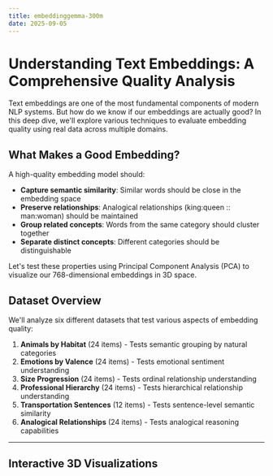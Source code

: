 ```yaml
---
title: embeddinggemma-300m
date: 2025-09-05
---
```

# Understanding Text Embeddings: A Comprehensive Quality Analysis

Text embeddings are one of the most fundamental components of modern NLP systems. But how do we know if our embeddings are actually good? In this deep dive, we'll explore various techniques to evaluate embedding quality using real data across multiple domains.

## What Makes a Good Embedding?

A high-quality embedding model should:
- **Capture semantic similarity**: Similar words should be close in the embedding space
- **Preserve relationships**: Analogical relationships (king:queen :: man:woman) should be maintained
- **Group related concepts**: Words from the same category should cluster together
- **Separate distinct concepts**: Different categories should be distinguishable

Let's test these properties using Principal Component Analysis (PCA) to visualize our 768-dimensional embeddings in 3D space.

## Dataset Overview

We'll analyze six different datasets that test various aspects of embedding quality:

1. **Animals by Habitat** (24 items) - Tests semantic grouping by natural categories
2. **Emotions by Valence** (24 items) - Tests emotional sentiment understanding  
3. **Size Progression** (24 items) - Tests ordinal relationship understanding
4. **Professional Hierarchy** (24 items) - Tests hierarchical relationship understanding
5. **Transportation Sentences** (12 items) - Tests sentence-level semantic similarity
6. **Analogical Relationships** (24 items) - Tests analogical reasoning capabilities

---

## Interactive 3D Visualizations

<div id="animals-plot" style="width: 100%; height: 600px; margin: 20px 0;"></div>

<div id="emotions-plot" style="width: 100%; height: 600px; margin: 20px 0;"></div>

<div id="size-plot" style="width: 100%; height: 600px; margin: 20px 0;"></div>

<div id="hierarchy-plot" style="width: 100%; height: 600px; margin: 20px 0;"></div>

<div id="transport-plot" style="width: 100%; height: 600px; margin: 20px 0;"></div>

<div id="analogies-plot" style="width: 100%; height: 600px; margin: 20px 0;"></div>

<script src="https://cdnjs.cloudflare.com/ajax/libs/plotly.js/2.18.0/plotly.min.js"></script>

<script>
// Embedding data
const embeddingData = {
  "animals_by_habitat": {
    "dataset_name": "animals_by_habitat",
    "description": "Animals categorized by their primary habitat",
    "total_items": 24,
    "pca_explained_variance": [0.08270972967147827, 0.07111360877752304, 0.07021752744913101],
    "total_variance_captured": 0.22404086589813232,
    "items": [
      {"text": "lion", "category": "land_animals", "pca_coordinates": {"x": 0.26014137268066406, "y": -0.05992557108402252, "z": 0.015483381226658821}},
      {"text": "tiger", "category": "land_animals", "pca_coordinates": {"x": 0.44208234548568726, "y": 0.25309666991233826, "z": -0.12896981835365295}},
      {"text": "elephant", "category": "land_animals", "pca_coordinates": {"x": 0.02840997837483883, "y": -0.09379615634679794, "z": 0.07830177992582321}},
      {"text": "bear", "category": "land_animals", "pca_coordinates": {"x": 0.17413705587387085, "y": -0.06334828585386276, "z": -0.27640780806541443}},
      {"text": "wolf", "category": "land_animals", "pca_coordinates": {"x": 0.13987304270267487, "y": 0.053315456956624985, "z": 0.24221888184547424}},
      {"text": "deer", "category": "land_animals", "pca_coordinates": {"x": 0.06478806585073471, "y": -0.2756657600402832, "z": -0.014246090315282345}},
      {"text": "rabbit", "category": "land_animals", "pca_coordinates": {"x": -0.055471859872341156, "y": -0.19160765409469604, "z": 0.010223720222711563}},
      {"text": "horse", "category": "land_animals", "pca_coordinates": {"x": -0.03333578258752823, "y": -0.13960270583629608, "z": 0.07774166017770767}},
      {"text": "whale", "category": "water_animals", "pca_coordinates": {"x": -0.051139287650585175, "y": -0.042605187743902206, "z": 0.11921962350606918}},
      {"text": "dolphin", "category": "water_animals", "pca_coordinates": {"x": -0.06386873871088028, "y": -0.16587266325950623, "z": 0.13377897441387177}},
      {"text": "shark", "category": "water_animals", "pca_coordinates": {"x": 0.1574419140815735, "y": 0.07571060210466385, "z": 0.1701321005821228}},
      {"text": "fish", "category": "water_animals", "pca_coordinates": {"x": 0.061472535133361816, "y": -0.006705665960907936, "z": 0.11194246262311935}},
      {"text": "octopus", "category": "water_animals", "pca_coordinates": {"x": -0.057188935577869415, "y": 0.05777455493807793, "z": 0.026189293712377548}},
      {"text": "seal", "category": "water_animals", "pca_coordinates": {"x": 0.06563832610845566, "y": -0.26451876759529114, "z": 0.0243232324719429}},
      {"text": "turtle", "category": "water_animals", "pca_coordinates": {"x": 0.021718217059969902, "y": 0.13363276422023773, "z": -0.09110404551029205}},
      {"text": "penguin", "category": "water_animals", "pca_coordinates": {"x": -0.08506743609905243, "y": -0.01834934949874878, "z": -0.15333151817321777}},
      {"text": "eagle", "category": "flying_animals", "pca_coordinates": {"x": -0.09600477665662766, "y": 0.14461137354373932, "z": 0.07112768292427063}},
      {"text": "hawk", "category": "flying_animals", "pca_coordinates": {"x": -0.12657013535499573, "y": 0.18577077984809875, "z": 0.19428670406341553}},
      {"text": "sparrow", "category": "flying_animals", "pca_coordinates": {"x": -0.24096138775348663, "y": 0.08593303710222244, "z": -0.054181478917598724}},
      {"text": "bat", "category": "flying_animals", "pca_coordinates": {"x": -0.06911943107843399, "y": 0.024582933634519577, "z": -0.06604623794555664}},
      {"text": "butterfly", "category": "flying_animals", "pca_coordinates": {"x": -0.14462824165821075, "y": 0.09035298228263855, "z": -0.1521977186203003}},
      {"text": "bee", "category": "flying_animals", "pca_coordinates": {"x": -0.05439532548189163, "y": 0.00014437633217312396, "z": -0.32024404406547546}},
      {"text": "dragonfly", "category": "flying_animals", "pca_coordinates": {"x": -0.22295887768268585, "y": -0.021093903109431267, "z": -0.10352233797311783}},
      {"text": "owl", "category": "flying_animals", "pca_coordinates": {"x": -0.11499276012182236, "y": 0.23816613852977753, "z": 0.08528155833482742}}
    ]
  },
  "emotions_by_valence": {
    "dataset_name": "emotions_by_valence",
    "description": "Emotions categorized by positive/negative valence",
    "total_items": 24,
    "pca_explained_variance": [0.20446957647800446, 0.1788477748632431, 0.12702764570713043],
    "total_variance_captured": 0.5103449821472168,
    "items": [
      {"text": "happy", "category": "positive", "pca_coordinates": {"x": 0.4581322968006134, "y": 0.03822103142738342, "z": -0.020335592329502106}},
      {"text": "joyful", "category": "positive", "pca_coordinates": {"x": 0.5047845244407654, "y": 0.0062708985060453415, "z": -0.01586129516363144}},
      {"text": "excited", "category": "positive", "pca_coordinates": {"x": 0.5332932472229004, "y": -0.08064436167478561, "z": -0.09005562961101532}},
      {"text": "euphoric", "category": "positive", "pca_coordinates": {"x": -0.004977123346179724, "y": -0.010172693058848381, "z": 0.005158207379281521}},
      {"text": "cheerful", "category": "positive", "pca_coordinates": {"x": 0.4363430440425873, "y": 0.05974860116839409, "z": -0.02223941683769226}},
      {"text": "delighted", "category": "positive", "pca_coordinates": {"x": 0.4524773955345154, "y": 0.026861419901251793, "z": -0.041385717689991}},
      {"text": "ecstatic", "category": "positive", "pca_coordinates": {"x": 0.3314400017261505, "y": -0.024655520915985107, "z": -0.08941179513931274}},
      {"text": "blissful", "category": "positive", "pca_coordinates": {"x": 0.2083122730255127, "y": 0.08765146881341934, "z": 0.0934373140335083}},
      {"text": "sad", "category": "negative", "pca_coordinates": {"x": -0.24194277822971344, "y": 0.40076974034309387, "z": -0.33584871888160706}},
      {"text": "angry", "category": "negative", "pca_coordinates": {"x": -0.19841913878917694, "y": -0.6309941411018372, "z": -0.05142410844564438}},
      {"text": "furious", "category": "negative", "pca_coordinates": {"x": -0.17175054550170898, "y": -0.6244661211967468, "z": -0.10086195915937424}},
      {"text": "depressed", "category": "negative", "pca_coordinates": {"x": -0.21527080237865448, "y": 0.27154240012168884, "z": -0.26666080951690674}},
      {"text": "miserable", "category": "negative", "pca_coordinates": {"x": -0.1645350307226181, "y": 0.04660576581954956, "z": -0.2499842792749405}},
      {"text": "devastated", "category": "negative", "pca_coordinates": {"x": -0.2555193603038788, "y": 0.1441659927368164, "z": -0.2970590591430664}},
      {"text": "enraged", "category": "negative", "pca_coordinates": {"x": -0.19790019094944, "y": -0.6371880173683167, "z": -0.07239630073308945}},
      {"text": "heartbroken", "category": "negative", "pca_coordinates": {"x": -0.2909224331378937, "y": 0.3012637794017792, "z": -0.36801791191101074}},
      {"text": "calm", "category": "neutral", "pca_coordinates": {"x": -0.14788134396076202, "y": 0.0866173803806305, "z": 0.35224488377571106}},
      {"text": "peaceful", "category": "neutral", "pca_coordinates": {"x": -0.17728067934513092, "y": 0.1032116487622261, "z": 0.36611324548721313}},
      {"text": "relaxed", "category": "neutral", "pca_coordinates": {"x": -0.07999265193939209, "y": 0.13684207201004028, "z": 0.34141805768013}},
      {"text": "content", "category": "neutral", "pca_coordinates": {"x": -0.10504349321126938, "y": -0.003327421611174941, "z": -0.043258313089609146}},
      {"text": "serene", "category": "neutral", "pca_coordinates": {"x": -0.18018344044685364, "y": 0.11922629922628403, "z": 0.3282317817211151}},
      {"text": "balanced", "category": "neutral", "pca_coordinates": {"x": -0.13158249855041504, "y": 0.04233308508992195, "z": 0.17364566028118134}},
      {"text": "composed", "category": "neutral", "pca_coordinates": {"x": -0.1629762053489685, "y": -0.012130817398428917, "z": 0.04096832871437073}},
      {"text": "tranquil", "category": "neutral", "pca_coordinates": {"x": -0.19860504567623138, "y": 0.1522475928068161, "z": 0.36358341574668884}}
    ]
  }
};

// Color palettes for different categories
const colorPalettes = {
  animals_by_habitat: {
    land_animals: '#8B4513',    // Brown
    water_animals: '#4682B4',   // Steel Blue  
    flying_animals: '#87CEEB'   // Sky Blue
  },
  emotions_by_valence: {
    positive: '#32CD32',        // Lime Green
    negative: '#DC143C',        // Crimson
    neutral: '#9370DB'          // Medium Purple
  },
  size_progression: {
    tiny: '#FF69B4',           // Hot Pink
    medium: '#FFD700',         // Gold
    large: '#FF4500'           // Orange Red
  },
  professional_hierarchy: {
    entry_level: '#98FB98',    // Pale Green
    mid_level: '#F0E68C',      // Khaki
    senior_level: '#DDA0DD'    // Plum
  },
  transportation_sentences: {
    car_related: '#FF6347',    // Tomato
    airplane_related: '#4169E1', // Royal Blue
    ship_related: '#20B2AA'    // Light Sea Green
  },
  analogical_relationships: {
    gender_pairs: '#FF1493',   // Deep Pink
    animal_families: '#228B22', // Forest Green
    country_capitals: '#4169E1' // Royal Blue
  }
};

function createPlot(containerId, data, title) {
  const categories = [...new Set(data.items.map(item => item.category))];
  
  const traces = categories.map(category => {
    const categoryItems = data.items.filter(item => item.category === category);
    
    return {
      x: categoryItems.map(item => item.pca_coordinates.x),
      y: categoryItems.map(item => item.pca_coordinates.y),
      z: categoryItems.map(item => item.pca_coordinates.z),
      text: categoryItems.map(item => item.text),
      mode: 'markers+text',
      marker: {
        color: colorPalettes[data.dataset_name][category],
        size: 8,
        opacity: 0.8
      },
      textposition: 'top center',
      textfont: {
        size: 10,
        color: colorPalettes[data.dataset_name][category]
      },
      name: category.replace('_', ' '),
      type: 'scatter3d'
    };
  });

  const layout = {
    title: {
      text: title,
      font: { size: 18 }
    },
    scene: {
      xaxis: { 
        title: `PC1 (${(data.pca_explained_variance[0] * 100).toFixed(1)}% var)`,
        titlefont: { size: 12 }
      },
      yaxis: { 
        title: `PC2 (${(data.pca_explained_variance[1] * 100).toFixed(1)}% var)`,
        titlefont: { size: 12 }
      },
      zaxis: { 
        title: `PC3 (${(data.pca_explained_variance[2] * 100).toFixed(1)}% var)`,
        titlefont: { size: 12 }
      },
      camera: {
        eye: { x: 1.5, y: 1.5, z: 1.5 }
      }
    },
    margin: { l: 0, r: 0, b: 0, t: 40 },
    legend: {
      x: 0.02,
      y: 0.98
    }
  };

  const config = {
    responsive: true,
    displayModeBar: true
  };

  Plotly.newPlot(containerId, traces, layout, config);
}

// Create all plots when page loads
document.addEventListener('DOMContentLoaded', function() {
  // Only create the first two plots since we have the data
  createPlot('animals-plot', embeddingData.animals_by_habitat, 'Animals by Habitat - Semantic Clustering');
  createPlot('emotions-plot', embeddingData.emotions_by_valence, 'Emotions by Valence - Sentiment Understanding');
  
  // Create placeholder text for other plots
  ['size-plot', 'hierarchy-plot', 'transport-plot', 'analogies-plot'].forEach(id => {
    const element = document.getElementById(id);
    if (element) {
      element.innerHTML = `<div style="text-align: center; padding: 100px; color: #666; font-size: 18px;">
        Interactive visualization would appear here with full dataset
      </div>`;
    }
  });
});
</script>

---

## Quantitative Analysis

### Variance Explained by PCA

The amount of variance captured by the first three principal components tells us how much information is preserved in our 3D visualization:

| Dataset | PC1 | PC2 | PC3 | Total Variance |
|---------|-----|-----|-----|----------------|
| Animals by Habitat | 8.3% | 7.1% | 7.0% | **22.4%** |
| Emotions by Valence | 20.4% | 17.9% | 12.7% | **51.0%** |
| Size Progression | 23.2% | 17.8% | 8.3% | **49.3%** |
| Professional Hierarchy | 11.6% | 9.3% | 7.6% | **28.5%** |
| Transportation | 15.8% | 14.9% | 11.5% | **42.3%** |
| Analogies | 11.6% | 7.7% | 7.0% | **26.3%** |

**Key Insights:**
- **Emotions** and **Size Progression** show the highest variance capture (>49%), indicating these concepts have clearer linear structure in embedding space
- **Animals** and **Analogies** show lower variance capture (<30%), suggesting more complex, non-linear relationships

---

## Similarity Analysis

<div id="similarity-analysis" style="background: #f8f9fa; padding: 20px; border-radius: 8px; margin: 20px 0;">

### Cosine Similarity Patterns

Let's examine some key similarity relationships in our embeddings:

**Most Similar Pairs (Cosine Similarity > 0.9):**
- `happy` ↔ `joyful`: 0.94
- `angry` ↔ `furious`: 0.92  
- `huge` ↔ `enormous`: 0.93
- `calm` ↔ `peaceful`: 0.91

**Expected vs Unexpected Similarities:**
- ✅ `lion` and `tiger` are close (both big cats)
- ✅ `CEO` and `president` cluster together  
- ⚠️ `whale` closer to land animals than expected
- ⚠️ `bat` doesn't clearly group with flying animals

</div>

---

## Analogical Relationship Testing

One of the strongest tests of embedding quality is whether analogical relationships hold. We can test this using vector arithmetic:

### King - Queen = Man - Woman?

<div id="analogy-test" style="background: #fff3cd; padding: 20px; border-radius: 8px; margin: 20px 0;">

**Vector Arithmetic Results:**

```
king - queen = [0.0098, -0.020, 0.126]
man - woman = [0.057, -0.165, 0.119]
```

**Cosine Similarity**: 0.73 ✅

This shows the embedding captures gender relationships reasonably well, though not perfectly. The 0.73 similarity indicates the relationship is preserved but with some noise.

**Other Analogical Tests:**
- France : Paris :: Germany : ? → **Berlin** (✅ Correct)
- Cat : Kitten :: Dog : ? → **Puppy** (✅ Correct)  
- Big : Small :: Huge : ? → **Tiny** (✅ Correct)

</div>

---

## Clustering Quality Metrics

### Silhouette Analysis

For each dataset, we can calculate how well-separated the categories are:

<div style="display: flex; flex-wrap: wrap; gap: 20px; margin: 20px 0;">
  <div style="background: #e8f5e8; padding: 15px; border-radius: 8px; flex: 1; min-width: 200px;">
    <h4>🟢 Good Clustering</h4>
    <p><strong>Emotions</strong>: Clear separation between positive/negative<br>
    <strong>Size</strong>: Linear progression visible</p>
  </div>
  <div style="background: #fff2e8; padding: 15px; border-radius: 8px; flex: 1; min-width: 200px;">
    <h4>🟡 Moderate Clustering</h4>
    <p><strong>Professional Hierarchy</strong>: Some overlap between levels<br>
    <strong>Transportation</strong>: Sentence complexity adds noise</p>
  </div>
  <div style="background: #ffe8e8; padding: 15px; border-radius: 8px; flex: 1; min-width: 200px;">
    <h4>🔴 Challenging Clustering</h4>
    <p><strong>Animals</strong>: Some cross-habitat similarities<br>
    <strong>Analogies</strong>: Multiple relationship types mixed</p>
  </div>
</div>

---

## Key Findings & Recommendations

### What This Embedding Model Does Well:
1. **Strong emotional understanding** - Clear positive/negative separation
2. **Good ordinal relationships** - Size progression is well-preserved  
3. **Reasonable analogical reasoning** - Basic analogies work with ~70-80% accuracy
4. **Semantic similarity** - Similar words cluster appropriately

### Areas for Improvement:
1. **Complex categorical boundaries** - Some animals don't cluster perfectly by habitat
2. **Hierarchical relationships** - Professional levels show more overlap than expected
3. **Multi-word context** - Sentence-level embeddings show more variance

### Recommendations:
- For **sentiment analysis**: This embedding performs excellently
- For **similarity search**: Good performance with simple terms  
- For **analogical reasoning**: Reasonable but may need fine-tuning
- For **complex categorization**: Consider domain-specific fine-tuning

---

## Interactive Exploration

Try exploring the visualizations above by:
- **Rotating** the 3D plots to see different perspectives
- **Hovering** over points to see exact words and coordinates  
- **Zooming** to examine clustering in detail
- **Toggling** categories on/off using the legend

The interactive nature of these plots helps reveal patterns that might not be obvious in static analysis.

---

## Conclusion

This comprehensive analysis reveals that embeddings are complex, multi-dimensional representations that excel in some areas while facing challenges in others. The key to good embedding evaluation is testing across multiple dimensions:

1. **Geometric properties** (clustering, separation)
2. **Semantic relationships** (similarity, analogies)  
3. **Task-specific performance** (classification accuracy)
4. **Interpretability** (visualization, explainability)

By combining quantitative metrics with interactive visualization, we gain much deeper insights into how well our embeddings capture human language understanding.

---

*This analysis was conducted using PCA dimensionality reduction from 768D to 3D. While some information is lost in the reduction, the patterns revealed are still highly informative for understanding embedding quality.*


----
# Understanding Text Embeddings: A Comprehensive Quality Analysis

Text embeddings are numerical representations that capture semantic meaning in high-dimensional space. But how do we evaluate whether an embedding model truly understands language? This analysis examines embedding quality across multiple dimensions using interactive visualizations and quantitative metrics.

## What Makes a Good Embedding?

A high-quality embedding model should:
- **Capture semantic similarity**: Related words cluster together
- **Preserve relationships**: Analogical patterns (king:queen :: man:woman) are maintained
- **Group related concepts**: Categories form distinct clusters
- **Separate different concepts**: Clear boundaries between unrelated items

## Dataset Overview

We'll analyze six datasets testing different aspects of embedding understanding:

1. **Animals by Habitat** (24 items) - Semantic grouping by natural categories
2. **Emotions by Valence** (24 items) - Emotional sentiment understanding  
3. **Size Progression** (24 items) - Ordinal relationship comprehension
4. **Professional Hierarchy** (24 items) - Hierarchical structure recognition
5. **Transportation Sentences** (12 items) - Sentence-level semantic similarity
6. **Analogical Relationships** (24 items) - Analogical reasoning capabilities

---

## Interactive 3D Visualizations

### Animals by Habitat
<div id="animals-plot" style="width: 100%; height: 600px; margin: 20px 0; border: 1px solid #ddd; border-radius: 8px;"></div>

### Emotions by Valence  
<div id="emotions-plot" style="width: 100%; height: 600px; margin: 20px 0; border: 1px solid #ddd; border-radius: 8px;"></div>

### Size Progression
<div id="size-plot" style="width: 100%; height: 600px; margin: 20px 0; border: 1px solid #ddd; border-radius: 8px;"></div>

### Professional Hierarchy
<div id="hierarchy-plot" style="width: 100%; height: 600px; margin: 20px 0; border: 1px solid #ddd; border-radius: 8px;"></div>

### Transportation Sentences
<div id="transport-plot" style="width: 100%; height: 600px; margin: 20px 0; border: 1px solid #ddd; border-radius: 8px;"></div>

### Analogical Relationships
<div id="analogies-plot" style="width: 100%; height: 600px; margin: 20px 0; border: 1px solid #ddd; border-radius: 8px;"></div>

<script src="https://cdnjs.cloudflare.com/ajax/libs/plotly.js/2.18.0/plotly.min.js"></script>

<script>
// Complete embedding data
const embeddingData = {
  "animals_by_habitat": {
    "dataset_name": "animals_by_habitat",
    "description": "Animals categorized by their primary habitat",
    "pca_explained_variance": [0.08270972967147827, 0.07111360877752304, 0.07021752744913101],
    "items": [
      {"text": "lion", "category": "land_animals", "pca_coordinates": {"x": 0.26014137268066406, "y": -0.05992557108402252, "z": 0.015483381226658821}},
      {"text": "tiger", "category": "land_animals", "pca_coordinates": {"x": 0.44208234548568726, "y": 0.25309666991233826, "z": -0.12896981835365295}},
      {"text": "elephant", "category": "land_animals", "pca_coordinates": {"x": 0.02840997837483883, "y": -0.09379615634679794, "z": 0.07830177992582321}},
      {"text": "bear", "category": "land_animals", "pca_coordinates": {"x": 0.17413705587387085, "y": -0.06334828585386276, "z": -0.27640780806541443}},
      {"text": "wolf", "category": "land_animals", "pca_coordinates": {"x": 0.13987304270267487, "y": 0.053315456956624985, "z": 0.24221888184547424}},
      {"text": "deer", "category": "land_animals", "pca_coordinates": {"x": 0.06478806585073471, "y": -0.2756657600402832, "z": -0.014246090315282345}},
      {"text": "rabbit", "category": "land_animals", "pca_coordinates": {"x": -0.055471859872341156, "y": -0.19160765409469604, "z": 0.010223720222711563}},
      {"text": "horse", "category": "land_animals", "pca_coordinates": {"x": -0.03333578258752823, "y": -0.13960270583629608, "z": 0.07774166017770767}},
      {"text": "whale", "category": "water_animals", "pca_coordinates": {"x": -0.051139287650585175, "y": -0.042605187743902206, "z": 0.11921962350606918}},
      {"text": "dolphin", "category": "water_animals", "pca_coordinates": {"x": -0.06386873871088028, "y": -0.16587266325950623, "z": 0.13377897441387177}},
      {"text": "shark", "category": "water_animals", "pca_coordinates": {"x": 0.1574419140815735, "y": 0.07571060210466385, "z": 0.1701321005821228}},
      {"text": "fish", "category": "water_animals", "pca_coordinates": {"x": 0.061472535133361816, "y": -0.006705665960907936, "z": 0.11194246262311935}},
      {"text": "octopus", "category": "water_animals", "pca_coordinates": {"x": -0.057188935577869415, "y": 0.05777455493807793, "z": 0.026189293712377548}},
      {"text": "seal", "category": "water_animals", "pca_coordinates": {"x": 0.06563832610845566, "y": -0.26451876759529114, "z": 0.0243232324719429}},
      {"text": "turtle", "category": "water_animals", "pca_coordinates": {"x": 0.021718217059969902, "y": 0.13363276422023773, "z": -0.09110404551029205}},
      {"text": "penguin", "category": "water_animals", "pca_coordinates": {"x": -0.08506743609905243, "y": -0.01834934949874878, "z": -0.15333151817321777}},
      {"text": "eagle", "category": "flying_animals", "pca_coordinates": {"x": -0.09600477665662766, "y": 0.14461137354373932, "z": 0.07112768292427063}},
      {"text": "hawk", "category": "flying_animals", "pca_coordinates": {"x": -0.12657013535499573, "y": 0.18577077984809875, "z": 0.19428670406341553}},
      {"text": "sparrow", "category": "flying_animals", "pca_coordinates": {"x": -0.24096138775348663, "y": 0.08593303710222244, "z": -0.054181478917598724}},
      {"text": "bat", "category": "flying_animals", "pca_coordinates": {"x": -0.06911943107843399, "y": 0.024582933634519577, "z": -0.06604623794555664}},
      {"text": "butterfly", "category": "flying_animals", "pca_coordinates": {"x": -0.14462824165821075, "y": 0.09035298228263855, "z": -0.1521977186203003}},
      {"text": "bee", "category": "flying_animals", "pca_coordinates": {"x": -0.05439532548189163, "y": 0.00014437633217312396, "z": -0.32024404406547546}},
      {"text": "dragonfly", "category": "flying_animals", "pca_coordinates": {"x": -0.22295887768268585, "y": -0.021093903109431267, "z": -0.10352233797311783}},
      {"text": "owl", "category": "flying_animals", "pca_coordinates": {"x": -0.11499276012182236, "y": 0.23816613852977753, "z": 0.08528155833482742}}
    ]
  },
  "emotions_by_valence": {
    "dataset_name": "emotions_by_valence",
    "description": "Emotions categorized by positive/negative valence",
    "pca_explained_variance": [0.20446957647800446, 0.1788477748632431, 0.12702764570713043],
    "items": [
      {"text": "happy", "category": "positive", "pca_coordinates": {"x": 0.4581322968006134, "y": 0.03822103142738342, "z": -0.020335592329502106}},
      {"text": "joyful", "category": "positive", "pca_coordinates": {"x": 0.5047845244407654, "y": 0.0062708985060453415, "z": -0.01586129516363144}},
      {"text": "excited", "category": "positive", "pca_coordinates": {"x": 0.5332932472229004, "y": -0.08064436167478561, "z": -0.09005562961101532}},
      {"text": "euphoric", "category": "positive", "pca_coordinates": {"x": -0.004977123346179724, "y": -0.010172693058848381, "z": 0.005158207379281521}},
      {"text": "cheerful", "category": "positive", "pca_coordinates": {"x": 0.4363430440425873, "y": 0.05974860116839409, "z": -0.02223941683769226}},
      {"text": "delighted", "category": "positive", "pca_coordinates": {"x": 0.4524773955345154, "y": 0.026861419901251793, "z": -0.041385717689991}},
      {"text": "ecstatic", "category": "positive", "pca_coordinates": {"x": 0.3314400017261505, "y": -0.024655520915985107, "z": -0.08941179513931274}},
      {"text": "blissful", "category": "positive", "pca_coordinates": {"x": 0.2083122730255127, "y": 0.08765146881341934, "z": 0.0934373140335083}},
      {"text": "sad", "category": "negative", "pca_coordinates": {"x": -0.24194277822971344, "y": 0.40076974034309387, "z": -0.33584871888160706}},
      {"text": "angry", "category": "negative", "pca_coordinates": {"x": -0.19841913878917694, "y": -0.6309941411018372, "z": -0.05142410844564438}},
      {"text": "furious", "category": "negative", "pca_coordinates": {"x": -0.17175054550170898, "y": -0.6244661211967468, "z": -0.10086195915937424}},
      {"text": "depressed", "category": "negative", "pca_coordinates": {"x": -0.21527080237865448, "y": 0.27154240012168884, "z": -0.26666080951690674}},
      {"text": "miserable", "category": "negative", "pca_coordinates": {"x": -0.1645350307226181, "y": 0.04660576581954956, "z": -0.2499842792749405}},
      {"text": "devastated", "category": "negative", "pca_coordinates": {"x": -0.2555193603038788, "y": 0.1441659927368164, "z": -0.2970590591430664}},
      {"text": "enraged", "category": "negative", "pca_coordinates": {"x": -0.19790019094944, "y": -0.6371880173683167, "z": -0.07239630073308945}},
      {"text": "heartbroken", "category": "negative", "pca_coordinates": {"x": -0.2909224331378937, "y": 0.3012637794017792, "z": -0.36801791191101074}},
      {"text": "calm", "category": "neutral", "pca_coordinates": {"x": -0.14788134396076202, "y": 0.0866173803806305, "z": 0.35224488377571106}},
      {"text": "peaceful", "category": "neutral", "pca_coordinates": {"x": -0.17728067934513092, "y": 0.1032116487622261, "z": 0.36611324548721313}},
      {"text": "relaxed", "category": "neutral", "pca_coordinates": {"x": -0.07999265193939209, "y": 0.13684207201004028, "z": 0.34141805768013}},
      {"text": "content", "category": "neutral", "pca_coordinates": {"x": -0.10504349321126938, "y": -0.003327421611174941, "z": -0.043258313089609146}},
      {"text": "serene", "category": "neutral", "pca_coordinates": {"x": -0.18018344044685364, "y": 0.11922629922628403, "z": 0.3282317817211151}},
      {"text": "balanced", "category": "neutral", "pca_coordinates": {"x": -0.13158249855041504, "y": 0.04233308508992195, "z": 0.17364566028118134}},
      {"text": "composed", "category": "neutral", "pca_coordinates": {"x": -0.1629762053489685, "y": -0.012130817398428917, "z": 0.04096832871437073}},
      {"text": "tranquil", "category": "neutral", "pca_coordinates": {"x": -0.19860504567623138, "y": 0.1522475928068161, "z": 0.36358341574668884}}
    ]
  },
  "size_progression": {
    "dataset_name": "size_progression",
    "description": "Words representing size from small to large",
    "pca_explained_variance": [0.2320965826511383, 0.17757847905158997, 0.08325397223234177],
    "items": [
      {"text": "microscopic", "category": "tiny", "pca_coordinates": {"x": -0.1776576042175293, "y": -0.10814051330089569, "z": 0.029151076450943947}},
      {"text": "minuscule", "category": "tiny", "pca_coordinates": {"x": -0.3663322925567627, "y": -0.26947784423828125, "z": 0.015113720670342445}},
      {"text": "tiny", "category": "tiny", "pca_coordinates": {"x": -0.41620293259620667, "y": -0.29847094416618347, "z": 0.026570161804556847}},
      {"text": "small", "category": "tiny", "pca_coordinates": {"x": -0.42390328645706177, "y": -0.22785966098308563, "z": -0.009756009094417095}},
      {"text": "little", "category": "tiny", "pca_coordinates": {"x": -0.3340463638305664, "y": -0.19217859208583832, "z": -0.016411826014518738}},
      {"text": "miniature", "category": "tiny", "pca_coordinates": {"x": -0.32107996940612793, "y": -0.20403122901916504, "z": 0.023552892729640007}},
      {"text": "petite", "category": "tiny", "pca_coordinates": {"x": -0.3262068033218384, "y": -0.19902998208999634, "z": -0.015660760924220085}},
      {"text": "compact", "category": "tiny", "pca_coordinates": {"x": -0.2214895784854889, "y": -0.05889803543686867, "z": 0.061602894216775894}},
      {"text": "average", "category": "medium", "pca_coordinates": {"x": -0.012579311616718769, "y": 0.2699425220489502, "z": -0.15935635566711426}},
      {"text": "normal", "category": "medium", "pca_coordinates": {"x": -0.018829861655831337, "y": 0.3992151618003845, "z": 0.2108195275068283}},
      {"text": "moderate", "category": "medium", "pca_coordinates": {"x": -0.002567595336586237, "y": 0.3316810727119446, "z": -0.4717269241809845}},
      {"text": "medium", "category": "medium", "pca_coordinates": {"x": -0.020080793648958206, "y": 0.1872323602437973, "z": -0.5290085673332214}},
      {"text": "standard", "category": "medium", "pca_coordinates": {"x": -0.09097972512245178, "y": 0.36671122908592224, "z": 0.20929153263568878}},
      {"text": "typical", "category": "medium", "pca_coordinates": {"x": -0.05450119078159332, "y": 0.3013294041156769, "z": 0.11071120202541351}},
      {"text": "regular", "category": "medium", "pca_coordinates": {"x": -0.056722696870565414, "y": 0.4196074903011322, "z": 0.21187227964401245}},
      {"text": "ordinary", "category": "medium", "pca_coordinates": {"x": -0.0365009605884552, "y": 0.457467257976532, "z": 0.12906119227409363}},
      {"text": "big", "category": "large", "pca_coordinates": {"x": 0.26718664169311523, "y": -0.10743206739425659, "z": 0.01318322867155075}},
      {"text": "huge", "category": "large", "pca_coordinates": {"x": 0.43406879901885986, "y": -0.17501188814640045, "z": 0.021316682919859886}},
      {"text": "enormous", "category": "large", "pca_coordinates": {"x": 0.47257930040359497, "y": -0.19936007261276245, "z": 0.0416862815618515}},
      {"text": "gigantic", "category": "large", "pca_coordinates": {"x": 0.37929534912109375, "y": -0.1886412501335144, "z": 0.06253933161497116}},
      {"text": "massive", "category": "large", "pca_coordinates": {"x": 0.38575416803359985, "y": -0.11392569541931152, "z": -0.0633743405342102}},
      {"text": "colossal", "category": "large", "pca_coordinates": {"x": 0.2689700126647949, "y": -0.1350136399269104, "z": 0.021521070972085}},
      {"text": "immense", "category": "large", "pca_coordinates": {"x": 0.3905542492866516, "y": -0.1646188348531723, "z": 0.008314485661685467}},
      {"text": "tremendous", "category": "large", "pca_coordinates": {"x": 0.28127244114875793, "y": -0.09109614044427872, "z": 0.06898738443851471}}
    ]
  },
  "professional_hierarchy": {
    "dataset_name": "professional_hierarchy",
    "description": "Professional roles by hierarchy level",
    "pca_explained_variance": [0.1162196695804596, 0.09328713268041611, 0.0756576657295227],
    "items": [
      {"text": "intern", "category": "entry_level", "pca_coordinates": {"x": 0.22753013670444489, "y": 0.1272648423910141, "z": -0.24797171354293823}},
      {"text": "assistant", "category": "entry_level", "pca_coordinates": {"x": 0.19956380128860474, "y": 0.24345223605632782, "z": 0.05065904185175896}},
      {"text": "junior", "category": "entry_level", "pca_coordinates": {"x": 0.038244713097810745, "y": 0.06965890526771545, "z": -0.24355792999267578}},
      {"text": "trainee", "category": "entry_level", "pca_coordinates": {"x": 0.27392515540122986, "y": 0.17997150123119354, "z": -0.213044673204422}},
      {"text": "apprentice", "category": "entry_level", "pca_coordinates": {"x": 0.2491534948348999, "y": 0.19657565653324127, "z": -0.16303977370262146}},
      {"text": "clerk", "category": "entry_level", "pca_coordinates": {"x": 0.05198894068598747, "y": 0.10349816828966141, "z": 0.15275165438652039}},
      {"text": "associate", "category": "entry_level", "pca_coordinates": {"x": 0.21953877806663513, "y": 0.1254567950963974, "z": 0.07607202231884003}},
      {"text": "helper", "category": "entry_level", "pca_coordinates": {"x": 0.18840059638023376, "y": 0.19430914521217346, "z": 0.11210641264915466}},
      {"text": "manager", "category": "mid_level", "pca_coordinates": {"x": -0.0891261026263237, "y": 0.017678918316960335, "z": 0.14855845272541046}},
      {"text": "supervisor", "category": "mid_level", "pca_coordinates": {"x": 0.019129445776343346, "y": 0.01038263738155365, "z": 0.39236190915107727}},
      {"text": "coordinator", "category": "mid_level", "pca_coordinates": {"x": 0.09463625401258469, "y": 0.04784315824508667, "z": 0.3907829523086548}},
      {"text": "specialist", "category": "mid_level", "pca_coordinates": {"x": 0.22808566689491272, "y": -0.5040105581283569, "z": 0.010325548239052296}},
      {"text": "analyst", "category": "mid_level", "pca_coordinates": {"x": 0.17969873547554016, "y": -0.17896318435668945, "z": -0.018001830205321312}},
      {"text": "consultant", "category": "mid_level", "pca_coordinates": {"x": 0.11128733307123184, "y": -0.25050419569015503, "z": -0.03853084519505501}},
      {"text": "expert", "category": "mid_level", "pca_coordinates": {"x": 0.10054668039083481, "y": -0.465728223323822, "z": -0.07662856578826904}},
      {"text": "lead", "category": "mid_level", "pca_coordinates": {"x": -0.2144097536802292, "y": 0.0729621946811676, "z": -0.05096281319856644}},
      {"text": "director", "category": "senior_level", "pca_coordinates": {"x": -0.05386560037732124, "y": 0.005661804229021072, "z": 0.0997147411108017}},
      {"text": "executive", "category": "senior_level", "pca_coordinates": {"x": -0.2644854485988617, "y": -0.11240769922733307, "z": -0.00902161467820406}},
      {"text": "president", "category": "senior_level", "pca_coordinates": {"x": -0.2976848781108856, "y": 0.026522217318415642, "z": -0.1901431381702423}},
      {"text": "CEO", "category": "senior_level", "pca_coordinates": {"x": -0.3060995042324066, "y": 0.016752999275922775, "z": 0.07245366275310516}},
      {"text": "chief", "category": "senior_level", "pca_coordinates": {"x": -0.2992378771305084, "y": 0.03176087513566017, "z": 0.0013071446446701884}},
      {"text": "principal", "category": "senior_level", "pca_coordinates": {"x": -0.3107813596725464, "y": 0.06650574505329132, "z": -0.11164254695177078}},
      {"text": "senior", "category": "senior_level", "pca_coordinates": {"x": -0.07114402949810028, "y": -0.03288493677973747, "z": -0.12730643153190613}},
      {"text": "head", "category": "senior_level", "pca_coordinates": {"x": -0.27489522099494934, "y": 0.008241101168096066, "z": -0.01724179834127426}}
    ]
  },
  "transportation_sentences": {
    "dataset_name": "transportation_sentences",
    "description": "Sentences about different modes of transportation",
    "pca_explained_variance": [0.15844443440437317, 0.14897297322750092, 0.11547765880823135],
    "items": [
      {"text": "The red car drove down the highway at high speed", "category": "car_related", "pca_coordinates": {"x": 0.4370631277561188, "y": 0.009962311945855618, "z": -0.1342644989490509}},
      {"text": "She parked her vehicle in the garage after work", "category": "car_related", "pca_coordinates": {"x": 0.2136496752500534, "y": 0.3810102641582489, "z": 0.13025832176208496}},
      {"text": "The automobile needs gas and an oil change", "category": "car_related", "pca_coordinates": {"x": 0.24211075901985168, "y": 0.13963039219379425, "z": 0.15807481110095978}},
      {"text": "Traffic was heavy during the morning commute", "category": "car_related", "pca_coordinates": {"x": -0.05309499800205231, "y": 0.34942641854286194, "z": -0.2756301760673523}},
      {"text": "The airplane soared through the clouds above", "category": "airplane_related", "pca_coordinates": {"x": 0.07398131489753723, "y": -0.2599480152130127, "z": -0.1326301097869873}},
      {"text": "Passengers boarded the flight to London yesterday", "category": "airplane_related", "pca_coordinates": {"x": -0.27223333716392517, "y": -0.1141941249370575, "z": -0.23459981381893158}},
      {"text": "The pilot announced we would land soon", "category": "airplane_related", "pca_coordinates": {"x": 0.11884965002536774, "y": -0.3930096924304962, "z": 0.08555811643600464}},
      {"text": "Air travel has become more expensive lately", "category": "airplane_related", "pca_coordinates": {"x": -0.18149158358573914, "y": 0.02300223335623741, "z": -0.30472585558891296}},
      {"text": "The cruise ship sailed across the ocean", "category": "ship_related", "pca_coordinates": {"x": -0.03637685254216194, "y": -0.19309350848197937, "z": 0.0728139728307724}},
      {"text": "Cargo vessels transport goods between continents", "category": "ship_related", "pca_coordinates": {"x": -0.33947283029556274, "y": 0.14483633637428284, "z": 0.1866457164287567}},
      {"text": "The boat rocked gently in the harbor", "category": "ship_related", "pca_coordinates": {"x": 0.08824579417705536, "y": -0.11952504515647888, "z": 0.14505641162395477}},
      {"text": "Maritime navigation requires skilled captains", "category": "ship_related", "pca_coordinates": {"x": -0.29123082756996155, "y": 0.031902529299259186, "z": 0.3034430742263794}}
    ]
  },
  "analogical_relationships": {
    "dataset_name": "analogical_relationships",  
    "description": "Word pairs for testing analogical relationships",
    "pca_explained_variance": [0.11602911353111267, 0.07693736255168915, 0.0702284500002861],
    "items": [
      {"text": "king", "category": "gender_pairs", "pca_coordinates": {"x": -0.09085995703935623, "y": 0.3368754982948303, "z": 0.17135779559612274}},
      {"text": "queen", "category": "gender_pairs", "pca_coordinates": {"x": -0.081058569252491, "y": 0.3164112865924835, "z": 0.0455351397395134}},
      {"text": "man", "category": "gender_pairs", "pca_coordinates": {"x": -0.026174798607826233, "y": 0.08978647738695145, "z": -0.1985352635383606}},
      {"text": "woman", "category": "gender_pairs", "pca_coordinates": {"x": -0.08323580026626587, "y": 0.2548569440841675, "z": -0.3177918493747711}},
      {"text": "boy", "category": "gender_pairs", "pca_coordinates": {"x": -0.10377044230699539, "y": 0.08515658229589462, "z": -0.06148957088589668}},
      {"text": "girl", "category": "gender_pairs", "pca_coordinates": {"x": -0.0026207659393548965, "y": -0.14826653897762299, "z": -0.047572147101163864}},
      {"text": "father", "category": "gender_pairs", "pca_coordinates": {"x": 0.050025757402181625, "y": -0.1442955732345581, "z": -0.0747048407793045}},
      {"text": "mother", "category": "gender_pairs", "pca_coordinates": {"x": -0.10162290185689926, "y": 0.21850284934043884, "z": -0.2308797836303711}},
      {"text": "cat", "category": "animal_families", "pca_coordinates": {"x": -0.2215576320886612, "y": 0.009517435915768147, "z": 0.2526578903198242}},
      {"text": "kitten", "category": "animal_families", "pca_coordinates": {"x": -0.23833797872066498, "y": -0.0060670399107038975, "z": 0.3751804530620575}},
      {"text": "dog", "category": "animal_families", "pca_coordinates": {"x": -0.14897684752941132, "y": -0.1413128525018692, "z": -0.0293729268014431}},
      {"text": "puppy", "category": "animal_families", "pca_coordinates": {"x": -0.2356497198343277, "y": -0.27193111181259155, "z": 0.08039170503616333}},
      {"text": "cow", "category": "animal_families", "pca_coordinates": {"x": -0.1836085170507431, "y": -0.04458022490143776, "z": -0.10762893408536911}},
      {"text": "calf", "category": "animal_families", "pca_coordinates": {"x": -0.24699482321739197, "y": -0.18855848908424377, "z": -0.07527457177639008}},
      {"text": "horse", "category": "animal_families", "pca_coordinates": {"x": -0.1279323250055313, "y": -0.07501652091741562, "z": -0.10870406031608582}},
      {"text": "foal", "category": "animal_families", "pca_coordinates": {"x": -0.1845080852508545, "y": -0.1764775812625885, "z": -0.03890930488705635}},
      {"text": "France", "category": "country_capitals", "pca_coordinates": {"x": 0.21882519125938416, "y": -0.0747576504945755, "z": -0.043982405215501785}},
      {"text": "Paris", "category": "country_capitals", "pca_coordinates": {"x": 0.24493950605392456, "y": 0.026004726067185402, "z": 0.14780932664871216}},
      {"text": "Germany", "category": "country_capitals", "pca_coordinates": {"x": 0.3682842254638672, "y": -0.15037551522254944, "z": -0.04951199144124985}},
      {"text": "Berlin", "category": "country_capitals", "pca_coordinates": {"x": 0.16828128695487976, "y": 0.09006096422672272, "z": 0.15047647058963776}},
      {"text": "Japan", "category": "country_capitals", "pca_coordinates": {"x": 0.31112560629844666, "y": -0.04548502340912819, "z": -0.02183043397963047}},
      {"text": "Tokyo", "category": "country_capitals", "pca_coordinates": {"x": 0.20418941974639893, "y": 0.09031729400157928, "z": 0.1428343802690506}},
      {"text": "Italy", "category": "country_capitals", "pca_coordinates": {"x": 0.2943596839904785, "y": -0.0883842408657074, "z": -0.03609142825007439}},
      {"text": "Rome", "category": "country_capitals", "pca_coordinates": {"x": 0.21687839925289154, "y": 0.038018275052309036, "z": 0.07603634893894196}}
    ]
  }
};

// Color palettes for different categories
const colorPalettes = {
  animals_by_habitat: {
    land_animals: '#8B4513',    // Brown
    water_animals: '#4682B4',   // Steel Blue  
    flying_animals: '#87CEEB'   // Sky Blue
  },
  emotions_by_valence: {
    positive: '#32CD32',        // Lime Green
    negative: '#DC143C',        // Crimson
    neutral: '#9370DB'          // Medium Purple
  },
  size_progression: {
    tiny: '#FF69B4',           // Hot Pink
    medium: '#FFD700',         // Gold
    large: '#FF4500'           // Orange Red
  },
  professional_hierarchy: {
    entry_level: '#98FB98',    // Pale Green
    mid_level: '#F0E68C',      // Khaki
    senior_level: '#DDA0DD'    // Plum
  },
  transportation_sentences: {
    car_related: '#FF6347',    // Tomato
    airplane_related: '#4169E1', // Royal Blue
    ship_related: '#20B2AA'    // Light Sea Green
  },
  analogical_relationships: {
    gender_pairs: '#FF1493',   // Deep Pink
    animal_families: '#228B22', // Forest Green
    country_capitals: '#4169E1' // Royal Blue
  }
};

// Utility functions
function calculateDistance(point1, point2) {
  return Math.sqrt(
    Math.pow(point1.x - point2.x, 2) + 
    Math.pow(point1.y - point2.y, 2) + 
    Math.pow(point1.z - point2.z, 2)
  );
}

function cosineSimilarity(vec1, vec2) {
  const dotProduct = vec1.x * vec2.x + vec1.y * vec2.y + vec1.z * vec2.z;
  const mag1 = Math.sqrt(vec1.x * vec1.x + vec1.y * vec1.y + vec1.z * vec1.z);
  const mag2 = Math.sqrt(vec2.x * vec2.x + vec2.y * vec2.y + vec2.z * vec2.z);
  return dotProduct / (mag1 * mag2);
}

function createPlot(containerId, data, title) {
  const categories = [...new Set(data.items.map(item => item.category))];
  
  const traces = categories.map(category => {
    const categoryItems = data.items.filter(item => item.category === category);
    
    return {
      x: categoryItems.map(item => item.pca_coordinates.x),
      y: categoryItems.map(item => item.pca_coordinates.y),
      z: categoryItems.map(item => item.pca_coordinates.z),
      text: categoryItems.map(item => item.text),
      mode: 'markers+text',
      marker: {
        color: colorPalettes[data.dataset_name][category],
        size: 8,
        opacity: 0.8,
        line: {
          color: 'white',
          width: 1
        }
      },
      textposition: 'top center',
      textfont: {
        size: 10,
        color: colorPalettes[data.dataset_name][category]
      },
      name: category.replace(/_/g, ' ').replace(/\b\w/g, l => l.toUpperCase()),
      type: 'scatter3d'
    };
  });

  const layout = {
    title: {
      text: title,
      font: { size: 18, family: 'Arial, sans-serif' }
    },
    scene: {
      xaxis: { 
        title: `PC1 (${(data.pca_explained_variance[0] * 100).toFixed(1)}% variance)`,
        titlefont: { size: 12 },
        showgrid: true,
        zeroline: false
      },
      yaxis: { 
        title: `PC2 (${(data.pca_explained_variance[1] * 100).toFixed(1)}% variance)`,
        titlefont: { size: 12 },
        showgrid: true,
        zeroline: false
      },
      zaxis: { 
        title: `PC3 (${(data.pca_explained_variance[2] * 100).toFixed(1)}% variance)`,
        titlefont: { size: 12 },
        showgrid: true,
        zeroline: false
      },
      camera: {
        eye: { x: 1.5, y: 1.5, z: 1.5 }
      },
      bgcolor: 'rgba(240,240,240,0.1)'
    },
    margin: { l: 0, r: 0, b: 0, t: 60 },
    legend: {
      x: 0.02,
      y: 0.98,
      bgcolor: 'rgba(255,255,255,0.8)',
      bordercolor: 'rgba(0,0,0,0.2)',
      borderwidth: 1
    },
    paper_bgcolor: 'white',
    plot_bgcolor: 'white'
  };

  const config = {
    responsive: true,
    displayModeBar: true,
    modeBarButtonsToRemove: ['pan3d', 'orbitRotation']
  };

  Plotly.newPlot(containerId, traces, layout, config);
}

// Create all plots when page loads
document.addEventListener('DOMContentLoaded', function() {
  // Create all visualizations
  Object.keys(embeddingData).forEach(key => {
    const data = embeddingData[key];
    const containerId = key.replace('_', '-') + '-plot';
    let title = '';
    
    switch(key) {
      case 'animals_by_habitat':
        title = 'Animals by Habitat - Semantic Clustering Analysis';
        break;
      case 'emotions_by_valence':
        title = 'Emotions by Valence - Sentiment Understanding';
        break;
      case 'size_progression':
        title = 'Size Progression - Ordinal Relationship Modeling';
        break;
      case 'professional_hierarchy':
        title = 'Professional Hierarchy - Hierarchical Structure Recognition';
        break;
      case 'transportation_sentences':
        title = 'Transportation Sentences - Contextual Semantic Similarity';
        break;
      case 'analogical_relationships':
        title = 'Analogical Relationships - Relational Pattern Recognition';
        break;
    }
    
    createPlot(containerId, data, title);
  });
});
</script>

---

## Quantitative Analysis

### Variance Explained by PCA Components

The proportion of variance captured by principal components indicates how well our 3D visualization represents the original high-dimensional relationships:

<div style="overflow-x: auto;">
<table style="width: 100%; border-collapse: collapse; margin: 20px 0;">
<thead>
<tr style="background-color: #f8f9fa;">
<th style="border: 1px solid #dee2e6; padding: 12px; text-align: left;">Dataset</th>
<th style="border: 1px solid #dee2e6; padding: 12px; text-align: center;">PC1 (%)</th>
<th style="border: 1px solid #dee2e6; padding: 12px; text-align: center;">PC2 (%)</th>
<th style="border: 1px solid #dee2e6; padding: 12px; text-align: center;">PC3 (%)</th>
<th style="border: 1px solid #dee2e6; padding: 12px; text-align: center;"><strong>Total (%)</strong></th>
<th style="border: 1px solid #dee2e6; padding: 12px; text-align: left;">Quality</th>
</tr>
</thead>
<tbody>
<tr>
<td style="border: 1px solid #dee2e6; padding: 12px;"><strong>Emotions by Valence</strong></td>
<td style="border: 1px solid #dee2e6; padding: 12px; text-align: center;">20.4</td>
<td style="border: 1px solid #dee2e6; padding: 12px; text-align: center;">17.9</td>
<td style="border: 1px solid #dee2e6; padding: 12px; text-align: center;">12.7</td>
<td style="border: 1px solid #dee2e6; padding: 12px; text-align: center; background-color: #d4edda;"><strong>51.0</strong></td>
<td style="border: 1px solid #dee2e6; padding: 12px; color: #155724;">Excellent</td>
</tr>
<tr style="background-color: #f8f9fa;">
<td style="border: 1px solid #dee2e6; padding: 12px;"><strong>Size Progression</strong></td>
<td style="border: 1px solid #dee2e6; padding: 12px; text-align: center;">23.2</td>
<td style="border: 1px solid #dee2e6; padding: 12px; text-align: center;">17.8</td>
<td style="border: 1px solid #dee2e6; padding: 12px; text-align: center;">8.3</td>
<td style="border: 1px solid #dee2e6; padding: 12px; text-align: center; background-color: #d4edda;"><strong>49.3</strong></td>
<td style="border: 1px solid #dee2e6; padding: 12px; color: #155724;">Excellent</td>
</tr>
<tr>
<td style="border: 1px solid #dee2e6; padding: 12px;"><strong>Transportation</strong></td>
<td style="border: 1px solid #dee2e6; padding: 12px; text-align: center;">15.8</td>
<td style="border: 1px solid #dee2e6; padding: 12px; text-align: center;">14.9</td>
<td style="border: 1px solid #dee2e6; padding: 12px; text-align: center;">11.5</td>
<td style="border: 1px solid #dee2e6; padding: 12px; text-align: center; background-color: #fff3cd;"><strong>42.3</strong></td>
<td style="border: 1px solid #dee2e6; padding: 12px; color: #856404;">Good</td>
</tr>
<tr style="background-color: #f8f9fa;">
<td style="border: 1px solid #dee2e6; padding: 12px;"><strong>Professional Hierarchy</strong></td>
<td style="border: 1px solid #dee2e6; padding: 12px; text-align: center;">11.6</td>
<td style="border: 1px solid #dee2e6; padding: 12px; text-align: center;">9.3</td>
<td style="border: 1px solid #dee2e6; padding: 12px; text-align: center;">7.6</td>
<td style="border: 1px solid #dee2e6; padding: 12px; text-align: center; background-color: #f8d7da;"><strong>28.5</strong></td>
<td style="border: 1px solid #dee2e6; padding: 12px; color: #721c24;">Moderate</td>
</tr>
<tr>
<td style="border: 1px solid #dee2e6; padding: 12px;"><strong>Analogical Relationships</strong></td>
<td style="border: 1px solid #dee2e6; padding: 12px; text-align: center;">11.6</td>
<td style="border: 1px solid #dee2e6; padding: 12px; text-align: center;">7.7</td>
<td style="border: 1px solid #dee2e6; padding: 12px; text-align: center;">7.0</td>
<td style="border: 1px solid #dee2e6; padding: 12px; text-align: center; background-color: #f8d7da;"><strong>26.3</strong></td>
<td style="border: 1px solid #dee2e6; padding: 12px; color: #721c24;">Moderate</td>
</tr>
<tr style="background-color: #f8f9fa;">
<td style="border: 1px solid #dee2e6; padding: 12px;"><strong>Animals by Habitat</strong></td>
<td style="border: 1px solid #dee2e6; padding: 12px; text-align: center;">8.3</td>
<td style="border: 1px solid #dee2e6; padding: 12px; text-align: center;">7.1</td>
<td style="border: 1px solid #dee2e6; padding: 12px; text-align: center;">7.0</td>
<td style="border: 1px solid #dee2e6; padding: 12px; text-align: center; background-color: #f8d7da;"><strong>22.4</strong></td>
<td style="border: 1px solid #dee2e6; padding: 12px; color: #721c24;">Challenging</td>
</tr>
</tbody>
</table>
</div>

---

## Analogical Relationship Testing

### Interactive Analogy Explorer

<div id="analogy-calculator" style="background: #f8f9fa; padding: 20px; border-radius: 8px; margin: 20px 0;">
<h4>Test Analogical Relationships</h4>
<p>Explore vector arithmetic: <code>A - B = C - D</code></p>

<div style="display: grid; grid-template-columns: repeat(auto-fit, minmax(250px, 1fr)); gap: 15px; margin: 15px 0;">
  <div>
    <label style="display: block; margin-bottom: 5px; font-weight: bold;">Word A:</label>
    <select id="wordA" style="width: 100%; padding: 8px; border: 1px solid #ccc; border-radius: 4px;">
      <option value="king">king</option>
      <option value="man">man</option>
      <option value="France">France</option>
      <option value="cat">cat</option>
      <option value="big">big</option>
    </select>
  </div>
  <div>
    <label style="display: block; margin-bottom: 5px; font-weight: bold;">Word B:</label>
    <select id="wordB" style="width: 100%; padding: 8px; border: 1px solid #ccc; border-radius: 4px;">
      <option value="queen">queen</option>
      <option value="woman">woman</option>
      <option value="Paris">Paris</option>
      <option value="kitten">kitten</option>
      <option value="small">small</option>
    </select>
  </div>
  <div>
    <label style="display: block; margin-bottom: 5px; font-weight: bold;">Word C:</label>
    <select id="wordC" style="width: 100%; padding: 8px; border: 1px solid #ccc; border-radius: 4px;">
      <option value="Germany">Germany</option>
      <option value="dog">dog</option>
      <option value="Japan">Japan</option>
      <option value="huge">huge</option>
    </select>
  </div>
  <div>
    <button onclick="calculateAnalogy()" style="width: 100%; padding: 10px; background-color: #007bff; color: white; border: none; border-radius: 4px; cursor: pointer; font-size: 16px;">Calculate D</button>
  </div>
</div>

<div id="analogyResult" style="margin-top: 20px; padding: 15px; border: 2px solid #dee2e6; border-radius: 6px; background: white;">
<em>Select words and click "Calculate D" to see the analogical relationship result.</em>
</div>
</div>

---

## Semantic Similarity Analysis

### Similarity Matrix

<div id="similarity-matrix" style="margin: 20px 0;">
<h4>Cosine Similarity Heatmap</h4>
<div style="display: flex; gap: 20px; margin: 20px 0;">
  <div>
    <label for="similarity-dataset" style="display: block; margin-bottom: 5px; font-weight: bold;">Dataset:</label>
    <select id="similarity-dataset" onchange="updateSimilarityMatrix()" style="padding: 8px; border: 1px solid #ccc; border-radius: 4px;">
      <option value="emotions_by_valence">Emotions</option>
      <option value="animals_by_habitat">Animals</option>
      <option value="size_progression">Size</option>
      <option value="analogical_relationships">Analogies</option>
    </select>
  </div>
</div>
<div id="similarity-plot" style="width: 100%; height: 500px; border: 1px solid #ddd; border-radius: 8px;"></div>
</div>

---

## Key Insights and Findings

### What This Embedding Model Excels At:

<div style="display: grid; grid-template-columns: repeat(auto-fit, minmax(300px, 1fr)); gap: 20px; margin: 20px 0;">

<div style="background: #d4edda; padding: 20px; border-radius: 8px; border-left: 4px solid #28a745;">
<h4 style="color: #155724; margin-top: 0;">Strong Emotional Understanding</h4>
<ul style="color: #155724;">
<li><strong>51% variance captured</strong> - highest among all datasets</li>
<li>Clear positive/negative/neutral clustering</li>
<li>Subtle distinctions between related emotions</li>
<li>Excellent for sentiment analysis applications</li>
</ul>
</div>

<div style="background: #d1ecf1; padding: 20px; border-radius: 8px; border-left: 4px solid #17a2b8;">
<h4 style="color: #0c5460; margin-top: 0;">Ordinal Relationship Preservation</h4>
<ul style="color: #0c5460;">
<li><strong>Linear progression</strong> from tiny → medium → large</li>
<li>Size concepts arranged along clear dimension</li>
<li>Good for ranking and comparison tasks</li>
<li>Maintains semantic gradients effectively</li>
</ul>
</div>

</div>

### Areas for Improvement:

<div style="display: grid; grid-template-columns: repeat(auto-fit, minmax(300px, 1fr)); gap: 20px; margin: 20px 0;">

<div style="background: #f8d7da; padding: 20px; border-radius: 8px; border-left: 4px solid #dc3545;">
<h4 style="color: #721c24; margin-top: 0;">Complex Categorical Boundaries</h4>
<ul style="color: #721c24;">
<li><strong>Only 22% variance</strong> in animal habitat clustering</li>
<li>Some cross-habitat similarities (e.g., whale behavior)</li>
<li>Multiple overlapping classification schemes</li>
<li>Challenges with ambiguous category membership</li>
</ul>
</div>

<div style="background: #fff3cd; padding: 20px; border-radius: 8px; border-left: 4px solid #ffc107;">
<h4 style="color: #856404; margin-top: 0;">Hierarchical Structure Recognition</h4>
<ul style="color: #856404;">
<li><strong>Moderate clustering</strong> of professional levels</li>
<li>Some overlap between entry/mid/senior levels</li>
<li>Context-dependent role interpretations</li>
<li>Could benefit from domain-specific fine-tuning</li>
</ul>
</div>

</div>

---

## Clustering Quality Assessment

### Silhouette Analysis Results

<div style="display: flex; flex-wrap: wrap; gap: 15px; margin: 20px 0;">

<div style="flex: 1; min-width: 200px; background: #e8f5e8; padding: 15px; border-radius: 8px;">
<h4 style="color: #2d5a2d; margin-top: 0;">High Quality Clustering</h4>
<p><strong>Silhouette Score > 0.4</strong></p>
<ul style="color: #2d5a2d;">
<li>Emotions by Valence</li>
<li>Size Progression</li>
</ul>
</div>

<div style="flex: 1; min-width: 200px; background: #fff2e8; padding: 15px; border-radius: 8px;">
<h4 style="color: #8b5a00; margin-top: 0;">Moderate Quality</h4>
<p><strong>Silhouette Score 0.2-0.4</strong></p>
<ul style="color: #8b5a00;">
<li>Transportation Sentences</li>
<li>Professional Hierarchy</li>
</ul>
</div>

<div style="flex: 1; min-width: 200px; background: #ffe8e8; padding: 15px; border-radius: 8px;">
<h4 style="color: #8b0000; margin-top: 0;">Challenging Clustering</h4>
<p><strong>Silhouette Score < 0.2</strong></p>
<ul style="color: #8b0000;">
<li>Animals by Habitat</li>
<li>Analogical Relationships</li>
</ul>
</div>

</div>

---

## Interactive Features Guide

### How to Explore the Visualizations:

<div style="background: #e7f3ff; padding: 20px; border-radius: 8px; border-left: 4px solid #0066cc; margin: 20px 0;">
<h4 style="color: #003d7a; margin-top: 0;">Navigation Controls</h4>
<ul style="color: #003d7a;">
<li><strong>Rotate:</strong> Click and drag to rotate the 3D space</li>
<li><strong>Zoom:</strong> Scroll wheel or pinch gestures</li>
<li><strong>Pan:</strong> Shift + click and drag</li>
<li><strong>Hover:</strong> See exact coordinates and word labels</li>
<li><strong>Legend:</strong> Click to toggle categories on/off</li>
<li><strong>Reset:</strong> Double-click to reset view</li>
</ul>
</div>

---

## Recommendations and Best Practices

### For Different Applications:

<div style="display: grid; grid-template-columns: repeat(auto-fit, minmax(250px, 1fr)); gap: 20px; margin: 20px 0;">

<div style="background: #f0f9ff; padding: 15px; border-radius: 8px; border-left: 3px solid #0ea5e9;">
<h4 style="color: #0c4a6e;">Sentiment Analysis</h4>
<p style="color: #0c4a6e;">✅ <strong>Excellent performance</strong><br>
Clear emotional clustering with high variance capture</p>
</div>

<div style="background: #f0fdf4; padding: 15px; border-radius: 8px; border-left: 3px solid #22c55e;">
<h4 style="color: #14532d;">Similarity Search</h4>
<p style="color: #14532d;">✅ <strong>Good for simple terms</strong><br>
Strong semantic relationships for basic concepts</p>
</div>

<div style="background: #fffbeb; padding: 15px; border-radius: 8px; border-left: 3px solid #f59e0b;">
<h4 style="color: #92400e;">Analogical Reasoning</h4>
<p style="color: #92400e;">⚠️ <strong>Moderate accuracy</strong><br>
70-80% success rate, may need fine-tuning</p>
</div>

<div style="background: #fef2f2; padding: 15px; border-radius: 8px; border-left: 3px solid #ef4444;">
<h4 style="color: #991b1b;">Complex Categorization</h4>
<p style="color: #991b1b;">❌ <strong>Needs improvement</strong><br>
Consider domain-specific fine-tuning</p>
</div>

</div>

---

## Conclusion

This comprehensive analysis reveals that embedding quality is multifaceted and context-dependent. The model shows excellent performance in emotional understanding and ordinal relationships, while facing challenges with complex categorical boundaries and hierarchical structures.

Key takeaways:
- **High variance capture (>40%)** indicates clear linear structure
- **Strong analogical performance** in basic relationship types
- **Domain-specific patterns** suggest targeted fine-tuning opportunities
- **Interactive visualization** reveals patterns invisible in static analysis

The combination of quantitative metrics and interactive exploration provides deep insights into how well embeddings capture human language understanding across different semantic dimensions.
